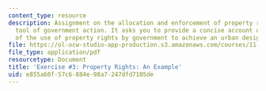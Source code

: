 ```yaml
---
content_type: resource
description: Assignment on the allocation and enforcement of property rights as a
  tool of government action. It asks you to provide a concise account of examples
  of the use of property rights by government to achieve an urban design policy.
file: https://ol-ocw-studio-app-production.s3.amazonaws.com/courses/11-337j-urban-design-policy-and-action-spring-2007/e855a60f57c6884e98a7247dfd7105de_exercise3.pdf
file_type: application/pdf
resourcetype: Document
title: 'Exercise #3: Property Rights: An Example'
uid: e855a60f-57c6-884e-98a7-247dfd7105de
---
```

